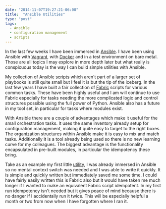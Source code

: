 ```yaml
---
date: "2014-11-07T19:27:21-06:00"
title:  "Ansible Utilities"
type: "post"
tags:
  - Ansible
  - configuration management
  - scripts
---
```

In the last few weeks I have been immersed in [Ansible](http://www.ansible.com). I have been using Ansible with [Vagrant](https://github.com/stackforge/monasca-vagrant),
with [Docker](https://github.com/hpcloud-mon/monasca-docker) and in a test environment on bare metal. Those are all topics I may explore in more depth later but
what really is conspicuous today is the way I can build simple utilities with Ansible.

My collection of Ansible [scripts](https://github.com/tkuhlman/ansible-utils) which aren't part of a larger set of playbooks is still quite small but I feel it
is but the tip of the iceberg. In the last few years I have built a fair collection of [Fabric](http://www.fabfile.org/en/latest/) scripts for
various common tasks. These have been highly useful and I am will continue to use Fabric especially for tasks needing the more complicated logic and control structures
possible using the full power of Python. Ansible also has a future in my tool set, in particular for tasks where modules exist.

With Ansible there are a couple of advantages which make it useful for the small orchestration tasks. It uses the same inventory already setup for configuration
management, making it quite easy to target to the right boxes. The organization structures within Ansible make it is easy to mix and match tasks. Additionally it is a tool
already being used so there is no new learning curve for my colleagues. The biggest advantage is the functionality encapsulated in pre-built modules,
in particular the idempotency these bring.

Take as an example my first little [utility](https://github.com/tkuhlman/ansible-utils/blob/master/setup_user.yml), I was already immersed in Ansible so no
mental context switch was needed and I was able to write it quickly. It is simple and quickly written but immediately saved me some time. I could have fairly
easily written this is Fabric also but it would have taken me much longer if I wanted to make an equivalent Fabric script idempotent. In my first run idempotency
isn't needed but it gives peace of mind because there is no danger if I accidentally run it twice. This will be especially helpful a month or two from now when
I have forgotten where I ran it.
